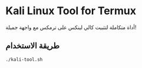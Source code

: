 # Kali Linux Tool for Termux

أداة متكاملة لتثبيت كالي لينكس على ترمكس مع واجهة جميلة!

## طريقة الاستخدام
```bash
./kali-tool.sh
```
